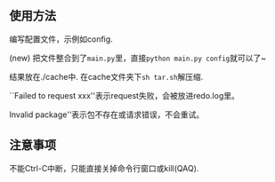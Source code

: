 ## 使用方法
编写配置文件，示例如config.

(new) 把文件整合到了`main.py`里，直接`python main.py config`就可以了\~

结果放在./cache中.
在cache文件夹下`sh tar.sh`解压缩.

``Failed to request xxx''表示request失败，会被放进redo.log里。

Invalid package''表示包不存在或请求错误，不会重试。

## 注意事项
不能Ctrl-C中断，只能直接关掉命令行窗口或kill(QAQ).

